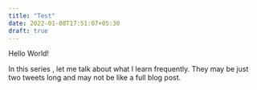 ```yaml
---
title: "Test"
date: 2022-01-08T17:51:07+05:30
draft: true
---
```


Hello World!

In this series , let me talk about what I learn frequently. They may be just two tweets long 
and may not be like a full blog post. 


